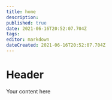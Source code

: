 ```yaml
---
title: home
description: 
published: true
date: 2021-06-16T20:52:07.704Z
tags: 
editor: markdown
dateCreated: 2021-06-16T20:52:07.704Z
---
```


# Header
Your content here